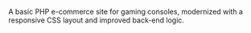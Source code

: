 A basic PHP e-commerce site for gaming consoles, modernized with a responsive CSS layout and improved back-end logic.